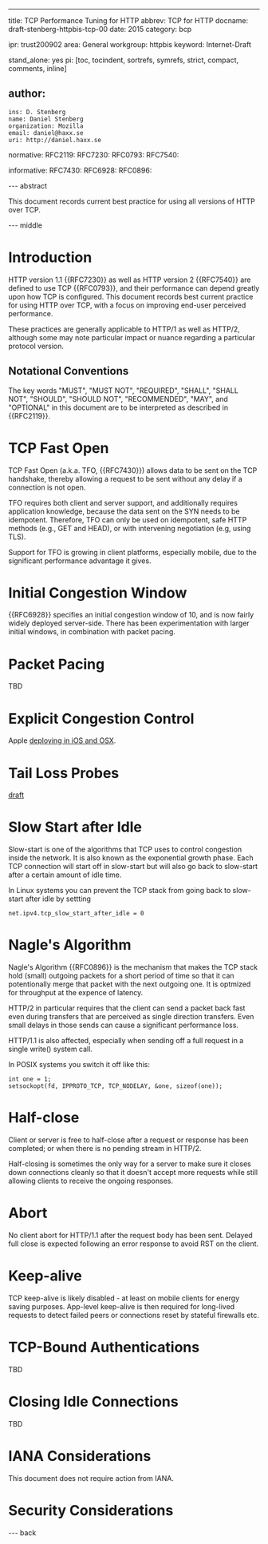 ---
title: TCP Performance Tuning for HTTP
abbrev: TCP for HTTP
docname: draft-stenberg-httpbis-tcp-00
date: 2015
category: bcp

ipr: trust200902
area: General
workgroup: httpbis
keyword: Internet-Draft

stand_alone: yes
pi: [toc, tocindent, sortrefs, symrefs, strict, compact, comments, inline]

author:
 -
    ins: D. Stenberg
    name: Daniel Stenberg
    organization: Mozilla
    email: daniel@haxx.se
    uri: http://daniel.haxx.se

normative:
  RFC2119:
  RFC7230:
  RFC0793:
  RFC7540:

informative:
  RFC7430:
  RFC6928:
  RFC0896:

--- abstract

This document records current best practice for using all versions of HTTP over TCP.

--- middle

# Introduction

HTTP version 1.1 {{RFC7230}} as well as HTTP version 2 {{RFC7540}} are defined
to use TCP {{RFC0793}}, and their performance can depend greatly upon how TCP
is configured. This document records best current practice for using HTTP over
TCP, with a focus on improving end-user perceived performance.

These practices are generally applicable to HTTP/1 as well as HTTP/2, although
some may note particular impact or nuance regarding a particular protocol
version.

## Notational Conventions

The key words "MUST", "MUST NOT", "REQUIRED", "SHALL", "SHALL NOT", "SHOULD",
"SHOULD NOT", "RECOMMENDED", "MAY", and "OPTIONAL" in this document are to be
interpreted as described in {{RFC2119}}.


# TCP Fast Open

TCP Fast Open (a.k.a. TFO, {{RFC7430}}) allows data to be sent on the TCP
handshake, thereby allowing a request to be sent without any delay if a
connection is not open.

TFO requires both client and server support, and additionally requires
application knowledge, because the data sent on the SYN needs to be
idempotent. Therefore, TFO can only be used on idempotent, safe HTTP methods
(e.g., GET and HEAD), or with intervening negotiation (e.g, using TLS).

Support for TFO is growing in client platforms, especially mobile, due to the
significant performance advantage it gives.

# Initial Congestion Window

{{RFC6928}} specifies an initial congestion window of 10, and is now fairly
widely deployed server-side. There has been experimentation with larger
initial windows, in combination with packet pacing.

# Packet Pacing

TBD


# Explicit Congestion Control

Apple [deploying in iOS and OSX](https://developer.apple.com/videos/wwdc/2015/?id=719).


# Tail Loss Probes

[draft](http://tools.ietf.org/html/draft-dukkipati-tcpm-tcp-loss-probe-01)

# Slow Start after Idle

Slow-start is one of the algorithms that TCP uses to control congestion inside
the network. It is also known as the exponential growth phase. Each TCP
connection will start off in slow-start but will also go back to slow-start
after a certain amount of idle time.

In Linux systems you can prevent the TCP stack from going back to slow-start
after idle by settting

    net.ipv4.tcp_slow_start_after_idle = 0

# Nagle's Algorithm

Nagle's Algorithm {{RFC0896}} is the mechanism that makes the TCP stack hold
(small) outgoing packets for a short period of time so that it can
potentionally merge that packet with the next outgoing one. It is optmized for
throughput at the expence of latency.

HTTP/2 in particular requires that the client can send a packet back fast even
during transfers that are perceived as single direction transfers. Even small
delays in those sends can cause a significant performance loss.

HTTP/1.1 is also affected, especially when sending off a full request in a
single write() system call.

In POSIX systems you switch it off like this:

    int one = 1;
    setsockopt(fd, IPPROTO_TCP, TCP_NODELAY, &one, sizeof(one));


# Half-close

Client or server is free to half-close after a request or response has been
completed; or when there is no pending stream in HTTP/2.

Half-closing is sometimes the only way for a server to make sure it closes
down connections cleanly so that it doesn't accept more requests while still
allowing clients to receive the ongoing responses.

# Abort

No client abort for HTTP/1.1 after the request body has been sent. Delayed
full close is expected following an error response to avoid RST on the client.

# Keep-alive

TCP keep-alive is likely disabled - at least on mobile clients for energy
saving purposes. App-level keep-alive is then required for long-lived requests
to detect failed peers or connections reset by stateful firewalls etc.

# TCP-Bound Authentications

TBD

# Closing Idle Connections

TBD

# IANA Considerations

This document does not require action from IANA.

# Security Considerations


--- back
